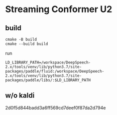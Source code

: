 # Streaming Conformer U2

## build

```
cmake -B build
cmake --build build
```

run

```
LD_LIBRARY_PATH=/workspace/DeepSpeech-2.x/tools/venv/lib/python3.7/site-packages/paddle/fluid:/workspace/DeepSpeech-2.x/tools/venv/lib/python3.7/site-packages/paddle/libs/:$LD_LIBRARY_PATH
```


## w/o kaldi
2d0f5d844badd3a6ff569cd7deef0f87da2d794e
